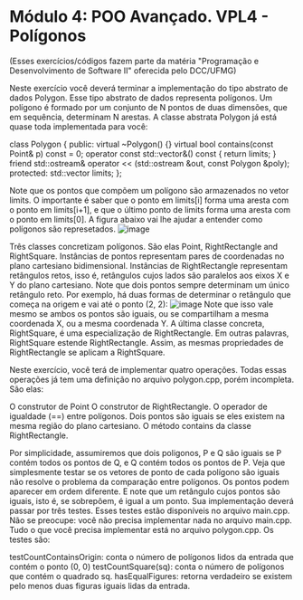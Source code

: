 # Módulo 4: POO Avançado. VPL4 - Polígonos
(Esses exercícios/códigos fazem parte da matéria "Programação e Desenvolvimento de Software II" oferecida pelo DCC/UFMG)

Neste exercício você deverá terminar a implementação do tipo abstrato de dados Polygon. Esse tipo abstrato de dados representa polígonos. Um polígono é formado por um conjunto de N pontos de duas dimensões, que em sequência, determinam N arestas. A classe abstrata Polygon já está quase toda implementada para você:

class Polygon {
  public:
    virtual ~Polygon() {}
    virtual bool contains(const Point& p) const = 0;
    operator const std::vector<Point>&() const { return limits; }
    friend std::ostream& operator << (std::ostream &out, const Polygon &poly);
  protected:
    std::vector<Point> limits;
};

Note que os pontos que compõem um polígono são armazenados no vetor limits. O importante é saber que o ponto em limits[i] forma uma aresta com o ponto em limits[i+1], e que o último ponto de limits forma uma aresta com o ponto em limits[0]. A figura abaixo vai lhe ajudar a entender como polígonos são represetados.
![image](https://user-images.githubusercontent.com/83244223/131254566-3c933352-c431-40e7-9d2c-03891efa30f3.png)
  
  Três classes concretizam polígonos. São elas Point, RightRectangle and RightSquare. Instâncias de pontos representam pares de coordenadas no plano cartesiano bidimensional. Instâncias de RightRectangle representam retângulos retos, isso é, retângulos cujos lados são paralelos aos eixos X e Y do plano cartesiano. Note que dois pontos sempre determinam um único retângulo reto. Por exemplo, há duas formas de determinar o retângulo que começa na origem e vai até o ponto (2, 2):
![image](https://user-images.githubusercontent.com/83244223/131254592-31924ebc-648d-4a64-bc0b-2d4433a5d0ce.png)
Note que isso vale mesmo se ambos os pontos são iguais, ou se compartilham a mesma coordenada X, ou a mesma coordenada Y. A última classe concreta, RightSquare, é uma especialização de RightRectangle. Em outras palavras, RightSquare estende RightRectangle. Assim, as mesmas propriedades de RightRectangle se aplicam a RightSquare.

Neste exercício, você terá de implementar quatro operações. Todas essas operações já tem uma definição no arquivo polygon.cpp, porém incompleta. São elas:

O construtor de Point
O construtor de RightRectangle.
O operador de igualdade (==) entre polígonos. Dois pontos são iguais se eles existem na mesma região do plano cartesiano.
O método contains da classe RightRectangle.

Por simplicidade, assumiremos que dois poligonos, P e Q são iguais se P contém todos os pontos de Q, e Q contém todos os pontos de P. Veja que simplesmente testar se os vetores de ponto de cada polígono são iguais não resolve o problema da comparação entre polígonos. Os pontos podem aparecer em ordem diferente. E note que um retângulo cujos pontos são iguais, isto é, se sobrepõem, é igual a um ponto. Sua implementação deverá passar por três testes. Esses testes estão disponíveis no arquivo main.cpp. Não se preocupe: você não precisa implementar nada no arquivo main.cpp. Tudo o que você precisa implementar está no arquivo polygon.cpp. Os testes são:

testCountContainsOrigin: conta o número de polígonos lidos da entrada que contém o ponto (0, 0)
testCountSquare(sq): conta o número de polígonos que contém o quadrado sq.
hasEqualFigures: retorna verdadeiro se existem pelo menos duas figuras iguais lidas da entrada.
